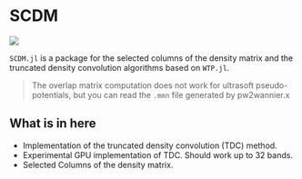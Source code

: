 # SCDM

[![](https://img.shields.io/badge/docs-dev-blue.svg)](https://scdm.kangbo.dev)

`SCDM.jl` is a package for the selected columns of the density matrix and the
truncated density convolution algorithms based on `WTP.jl`.

> The overlap matrix computation does not work for ultrasoft pseudo-potentials, but you can read the `.mmn` file generated by pw2wannier.x

## What is in here

- Implementation of the truncated density convolution (TDC) method. 
- Experimental GPU implementation of TDC. Should work up to 32 bands.
- Selected Columns of the density matrix.



